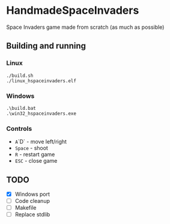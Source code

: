 # HandmadeSpaceInvaders

Space Invaders game made from scratch (as much as possible)

## Building and running

### Linux

```
./build.sh
./linux_hspaceinvaders.elf
```

### Windows
```
.\build.bat
.\win32_hspaceinvaders.exe
```

### Controls
- `A`\`D` - move left/right
- `Space` - shoot
- `R` - restart game
- `ESC` - close game

## TODO

- [X] Windows port
- [ ] Code cleanup
- [ ] Makefile
- [ ] Replace stdlib
